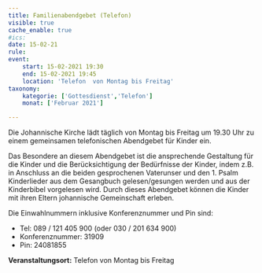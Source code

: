 ```yaml
---
title: Familienabendgebet (Telefon)
visible: true
cache_enable: true
#ics: 
date: 15-02-21
rule: 
event:
	start: 15-02-2021 19:30
	end: 15-02-2021 19:45
	location: 'Telefon  von Montag bis Freitag'
taxonomy:
	kategorie: ['Gottesdienst','Telefon']
	monat: ['Februar 2021']

---
```

Die Johannische Kirche lädt täglich von Montag bis Freitag um 19.30 Uhr zu einem gemeinsamen telefonischen Abendgebet für Kinder ein.

Das Besondere an diesem Abendgebet ist die ansprechende Gestaltung für die Kinder und die Berücksichtigung der Bedürfnisse der Kinder, indem z.B. in Anschluss an die beiden gesprochenen Vaterunser und den 1. Psalm Kinderlieder aus dem Gesangbuch gelesen/gesungen werden und aus der Kinderbibel vorgelesen wird. Durch dieses Abendgebet können die Kinder mit ihren Eltern johannische Gemeinschaft erleben.

Die Einwahlnummern inklusive Konferenznummer und Pin sind:
* Tel: 089 / 121 405 900 (oder 030 / 201 634 900)
* Konferenznummer: 31909 
* Pin: 24081855



**Veranstaltungsort:** Telefon  von Montag bis Freitag


